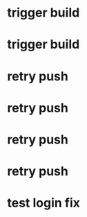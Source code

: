 # trigger build
# trigger build
# retry push
# retry push
# retry push
# retry push
# test login fix
